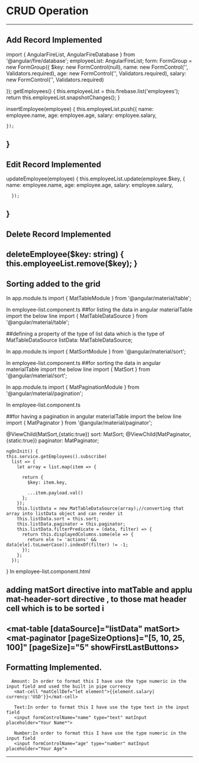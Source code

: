 # CRUD Operation

---

## Add Record Implemented

import {  AngularFireList, AngularFireDatabase } from '@angular/fire/database';
 employeeList: AngularFireList<any>;
  form: FormGroup = new FormGroup({
    $key: new FormControl(null),
    name: new FormControl('', Validators.required),
    age: new FormControl('', Validators.required),
    salary: new FormControl('', Validators.required)
   
   
  });
   getEmployees() {
    this.employeeList = this.firebase.list('employees');
    return this.employeeList.snapshotChanges();
  }

 insertEmployee(employee) {
    this.employeeList.push({
      name: employee.name,
      age: employee.age,
      salary: employee.salary,
     
    });
  }
---
## Edit Record Implemented
updateEmployee(employee) {
    this.employeeList.update(employee.$key,
      {
        name: employee.name,
        age: employee.age,
        salary: employee.salary,
        
      });
  }
---
## Delete Record Implemented
 deleteEmployee($key: string) {
    this.employeeList.remove($key);
  }
---
## Sorting added to the grid


In app.module.ts 
import { MatTableModule } from '@angular/material/table';

In employee-list.component.ts
 ##for listing the data in angular materialTable import the below line
import { MatTableDataSource } from '@angular/material/table';

##defining a property of the type of list data which is the type of MatTableDataSource
listData: MatTableDataSource<any>; 

In app.module.ts
import { MatSortModule } from '@angular/material/sort';

In employee-list.component.ts
 ##for sorting  the data in angular materialTable import the below line
import { MatSort } from '@angular/material/sort';

In app.module.ts
import { MatPaginationModule } from '@angular/material/pagination';

In employee-list.component.ts

 ##for having a pagination in angular materialTable import the below line
import { MatPaginator } from '@angular/material/paginator';


 @ViewChild(MatSort,{static:true}) sort: MatSort;
  @ViewChild(MatPaginator,{static:true}) paginator: MatPaginator;

    ngOnInit() {
    this.service.getEmployees().subscribe(
      list => {
        let array = list.map(item => {
         
          return {
            $key: item.key,
            
            ...item.payload.val()
          }; 
        });
        this.listData = new MatTableDataSource(array);//converting that array into listData object and can render it
        this.listData.sort = this.sort;
        this.listData.paginator = this.paginator;
        this.listData.filterPredicate = (data, filter) => {
          return this.displayedColumns.some(ele => {
            return ele != 'actions' && data[ele].toLowerCase().indexOf(filter) != -1;
          });
        };
      });
  }
In employee-list.component.html

## adding matSort directive into matTable and applu mat-header-sort directive , to those mat header cell which is to be sorted i  
 <mat-table [dataSource]="listData"  matSort>
 <mat-paginator [pageSizeOptions]="[5, 10, 25, 100]" [pageSize]="5" showFirstLastButtons></mat-paginator>
---

## Formatting Implemented.
           

      Amount: In order to format this I have use the type numeric in the input field and used the built in pipe currency
       <mat-cell *matCellDef="let element">{{element.salary| currency:'USD'}}</mat-cell>

       Text:In order to format this I have use the type text in the input field
       <input formControlName="name" type="text" matInput placeholder="Your Name*">

       Number:In order to format this I have use the type numeric in the input field
       <input formControlName="age" type="number" matInput placeholder="Your Age">

---

